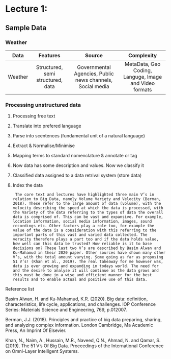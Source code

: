 # Lecture 1: 
## Sample Data
### Weather 
| Data | Features | Source | Complexity |
|:----:|:--------:|:------:|:-----------:| 
Weather | Structured, semi structured, data | Governmental Agencies, Public news channels, Social media | MetaData, Geo Coding, Languge, Image and Video formats |

### Processing unstructured data
1. Processing free text
2. Translate into prefered language
3. Parse into scentences (fundamental unit of a natural language)
4. Extract & Normalise/Minimise
5. Mapping terms to standard nomenclature & annotate or tag
6. Now data has some description and values. Now we classify it 
7. Classified data assigned to a data retrival system (store data)
8. Index the data

        The core text and lectures have highlighted three main V’s in relation to Big Data, namely Volume Variety and Velocity (Berman, 2018). These refer to the large amount of data (volume), with the velocity describing the speed at which the data is processed, with the Variety of the data referring to the types of data the overall data is comprised of. This can be vast and expansive. For example, location information, social media information, images, sound recordings etc. Other factors play a role too, for example the value of the data is a consideration with this referring to the important parts of this vast and varied data collected. The veracity therefore plays a part too and if the data holds value, how well can this data be trusted? How reliable is it to base decisions on? These last two V’s are described by Basim Alwan and Ku-Mahamud in their 2020 paper. Other sources have shown many other V’s, with the total amount varying. Some going as far as proposing 51 V’s! (Khan et al., 2019). The real takeaway for me however was, data is ever growing and expanding in todays world. The need for and the desire to analyse it will continue as the data grows and this must be done in a wise and efficient manner for the best results and to enable actual and positive use of this data.

 

Reference list

Basim Alwan, H. and Ku-Mahamud, K.R. (2020). Big data: definition, characteristics, life cycle, applications, and challenges. IOP Conference Series: Materials Science and Engineering, 769, p.012007.

Berman, J.J. (2018). Principles and practice of big data preparing, sharing, and analyzing complex information. London Cambridge, Ma Academic Press, An Imprint Of Elsevier.

Khan, N., Naim, A., Hussain, M.R., Naveed, Q.N., Ahmad, N. and Qamar, S. (2019). The 51 V’s Of Big Data. Proceedings of the International Conference on Omni-Layer Intelligent Systems.